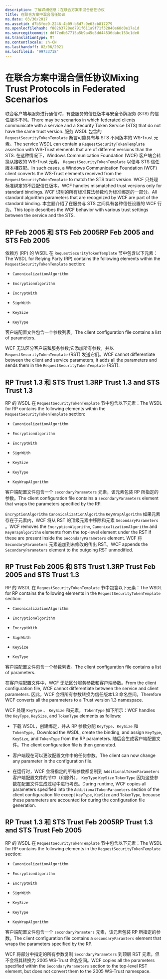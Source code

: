 ```yaml
---
description: 了解详细信息：在联合方案中混合信任协议
title: 在联合方案中混合信任协议
ms.date: 03/30/2017
ms.assetid: d7b5fee9-2246-4b09-b8d7-9e63cb817279
ms.openlocfilehash: f882b3728ed791f611a9f71f32840e68d8e17a1d
ms.sourcegitcommit: ddf7edb67715a5b9a45e3dd44536dabc153c1de0
ms.translationtype: MT
ms.contentlocale: zh-CN
ms.lasthandoff: 02/06/2021
ms.locfileid: "99733718"
---
```

# <a name="mixing-trust-protocols-in-federated-scenarios"></a><span data-ttu-id="da4da-103">在联合方案中混合信任协议</span><span class="sxs-lookup"><span data-stu-id="da4da-103">Mixing Trust Protocols in Federated Scenarios</span></span>

<span data-ttu-id="da4da-104">联合客户端与服务进行通信时，有些服务的信任版本与安全令牌服务 (STS) 的信任版本不同。</span><span class="sxs-lookup"><span data-stu-id="da4da-104">There may be scenarios in which federated clients communicate with a service and a Security Token Service (STS) that do not have the same trust version.</span></span> <span data-ttu-id="da4da-105">服务 WSDL 包含的 `RequestSecurityTokenTemplate` 断言可能具有与 STS 不同版本的 WS-Trust 元素。</span><span class="sxs-lookup"><span data-stu-id="da4da-105">The service WSDL can contain a `RequestSecurityTokenTemplate` assertion with WS-Trust elements that are of different versions than the STS.</span></span> <span data-ttu-id="da4da-106">在这种情况下，Windows Communication Foundation (WCF) 客户端会转换从接收的 WS-Trust 元素， `RequestSecurityTokenTemplate` 以便与 STS 信任版本相匹配。</span><span class="sxs-lookup"><span data-stu-id="da4da-106">In such cases, a Windows Communication Foundation (WCF) client converts the WS-Trust elements received from the `RequestSecurityTokenTemplate` to match the STS trust version.</span></span> <span data-ttu-id="da4da-107">WCF 只处理标准绑定的不匹配信任版本。</span><span class="sxs-lookup"><span data-stu-id="da4da-107">WCF handles mismatched trust versions only for standard bindings.</span></span> <span data-ttu-id="da4da-108">WCF 识别的所有标准算法参数均为标准绑定的一部分。</span><span class="sxs-lookup"><span data-stu-id="da4da-108">All standard algorithm parameters that are recognized by WCF are part of the standard binding.</span></span> <span data-ttu-id="da4da-109">本主题介绍了在服务与 STS 之间具有各种信任设置的 WCF 行为。</span><span class="sxs-lookup"><span data-stu-id="da4da-109">This topic describes the WCF behavior with various trust settings between the service and the STS.</span></span>  
  
## <a name="rp-feb-2005-and-sts-feb-2005"></a><span data-ttu-id="da4da-110">RP Feb 2005 和 STS Feb 2005</span><span class="sxs-lookup"><span data-stu-id="da4da-110">RP Feb 2005 and STS Feb 2005</span></span>  

 <span data-ttu-id="da4da-111">依赖方 (RP) 的 WSDL 在 `RequestSecurityTokenTemplate` 节中包含以下元素：</span><span class="sxs-lookup"><span data-stu-id="da4da-111">The WSDL for Relying Party (RP) contains the following elements within the `RequestSecurityTokenTemplate` section:</span></span>  
  
- `CanonicalizationAlgorithm`  
  
- `EncryptionAlgorithm`  
  
- `EncryptWith`  
  
- `SignWith`  
  
- `KeySize`  
  
- `KeyType`  
  
 <span data-ttu-id="da4da-112">客户端配置文件包含一个参数列表。</span><span class="sxs-lookup"><span data-stu-id="da4da-112">The client configuration file contains a list of parameters.</span></span>  
  
 <span data-ttu-id="da4da-113">WCF 无法区分客户端和服务参数;它添加所有参数，并以 `RequestSecurityTokenTemplate` (RST) 发送它们。</span><span class="sxs-lookup"><span data-stu-id="da4da-113">WCF cannot differentiate between the client and service parameters; it adds all the parameters and sends them in the `RequestSecurityTokenTemplate` (RST).</span></span>  
  
## <a name="rp-trust-13-and-sts-trust-13"></a><span data-ttu-id="da4da-114">RP Trust 1.3 和 STS Trust 1.3</span><span class="sxs-lookup"><span data-stu-id="da4da-114">RP Trust 1.3 and STS Trust 1.3</span></span>  

 <span data-ttu-id="da4da-115">RP 的 WSDL 在 `RequestSecurityTokenTemplate` 节中包含以下元素：</span><span class="sxs-lookup"><span data-stu-id="da4da-115">The WSDL for RP contains the following elements within the `RequestSecurityTokenTemplate` section:</span></span>  
  
- `CanonicalizationAlgorithm`  
  
- `EncryptionAlgorithm`  
  
- `EncryptWith`  
  
- `SignWith`  
  
- `KeySize`  
  
- `KeyType`  
  
- `KeyWrapAlgorithm`  
  
 <span data-ttu-id="da4da-116">客户端配置文件包含一个 `secondaryParameters` 元素，该元素包装 RP 所指定的参数。</span><span class="sxs-lookup"><span data-stu-id="da4da-116">The client configuration file contains a `secondaryParameters` element that wraps the parameters specified by the RP.</span></span>  
  
 <span data-ttu-id="da4da-117">`EncryptionAlgorithm` `CanonicalizationAlgorithm` `KeyWrapAlgorithm` 如果元素存在于元素内，WCF 将从 RST 的顶级元素中移除和元素 `SecondaryParameters` 。</span><span class="sxs-lookup"><span data-stu-id="da4da-117">WCF removes the `EncryptionAlgorithm`, `CanonicalizationAlgorithm` and `KeyWrapAlgorithm` elements from the top-level element under the RST if these are present inside the `SecondaryParameters` element.</span></span> <span data-ttu-id="da4da-118">WCF 将 `SecondaryParameters` 元素追加到未修改的传出 RST。</span><span class="sxs-lookup"><span data-stu-id="da4da-118">WCF appends the `SecondaryParameters` element to the outgoing RST unmodified.</span></span>  
  
## <a name="rp-trust-feb-2005-and-sts-trust-13"></a><span data-ttu-id="da4da-119">RP Trust Feb 2005 和 STS Trust 1.3</span><span class="sxs-lookup"><span data-stu-id="da4da-119">RP Trust Feb 2005 and STS Trust 1.3</span></span>  

 <span data-ttu-id="da4da-120">RP 的 WSDL 在 `RequestSecurityTokenTemplate` 节中包含以下元素：</span><span class="sxs-lookup"><span data-stu-id="da4da-120">The WSDL for RP contains the following elements in the `RequestSecurityTokenTemplate` section:</span></span>  
  
- `CanonicalizationAlgorithm`  
  
- `EncryptionAlgorithm`  
  
- `EncryptWith`  
  
- `SignWith`  
  
- `KeySize`  
  
- `KeyType`  
  
 <span data-ttu-id="da4da-121">客户端配置文件包含一个参数列表。</span><span class="sxs-lookup"><span data-stu-id="da4da-121">The client configuration file contains a list of parameters.</span></span>  
  
 <span data-ttu-id="da4da-122">在客户端配置文件中，WCF 无法区分服务参数和客户端参数。</span><span class="sxs-lookup"><span data-stu-id="da4da-122">From the client configuration file, WCF cannot differentiate between the service and client parameters.</span></span> <span data-ttu-id="da4da-123">因此，WCF 会将所有参数转换为信任版本1.3 命名空间。</span><span class="sxs-lookup"><span data-stu-id="da4da-123">Therefore WCF converts all the parameters to a Trust version 1.3 namespace.</span></span>  
  
 <span data-ttu-id="da4da-124">WCF 处理 `KeyType` 、 `KeySize` 和元素， `TokenType` 如下所示：</span><span class="sxs-lookup"><span data-stu-id="da4da-124">WCF handles the `KeyType`, `KeySize`, and `TokenType` elements as follows:</span></span>  
  
- <span data-ttu-id="da4da-125">下载 WSDL，创建绑定，并从 RP 参数分配 `KeyType`、`KeySize` 和 `TokenType`。</span><span class="sxs-lookup"><span data-stu-id="da4da-125">Download the WSDL, create the binding, and assign `KeyType`, `KeySize`, and `TokenType` from the RP parameters.</span></span> <span data-ttu-id="da4da-126">随后会生成客户端配置文件。</span><span class="sxs-lookup"><span data-stu-id="da4da-126">The client configuration file is then generated.</span></span>  
  
- <span data-ttu-id="da4da-127">客户端现在可以更改配置文件中的任何参数。</span><span class="sxs-lookup"><span data-stu-id="da4da-127">The client can now change any parameter in the configuration file.</span></span>  
  
- <span data-ttu-id="da4da-128">在运行时，WCF 会将指定的所有参数都复制到 `AdditionalTokenParameters` 客户端配置文件的节中（和除外）， `KeyType` `KeySize` `TokenType` 因为这些参数在配置文件生成过程中进行考虑。</span><span class="sxs-lookup"><span data-stu-id="da4da-128">During runtime, WCF copies all parameters specified into the `AdditionalTokenParameters` section of the client configuration file except `KeyType`, `KeySize` and `TokenType`, because these parameters are accounted for during the configuration file generation.</span></span>  
  
## <a name="rp-trust-13-and-sts-trust-feb-2005"></a><span data-ttu-id="da4da-129">RP Trust 1.3 和 STS Trust Feb 2005</span><span class="sxs-lookup"><span data-stu-id="da4da-129">RP Trust 1.3 and STS Trust Feb 2005</span></span>  

 <span data-ttu-id="da4da-130">RP 的 WSDL 在 `RequestSecurityTokenTemplate` 节中包含以下元素：</span><span class="sxs-lookup"><span data-stu-id="da4da-130">The WSDL for RP contains the following elements in the `RequestSecurityTokenTemplate` section:</span></span>  
  
- `CanonicalizationAlgorithm`  
  
- `EncryptionAlgorithm`  
  
- `EncryptWith`  
  
- `SignWith`  
  
- `KeySize`  
  
- `KeyType`  
  
- `KeyWrapAlgorithm`  
  
 <span data-ttu-id="da4da-131">客户端配置文件包含一个 `secondaryParamters` 元素，该元素包装 RP 所指定的参数。</span><span class="sxs-lookup"><span data-stu-id="da4da-131">The client configuration file contains a `secondaryParamters` element that wraps the parameters specified by the RP.</span></span>  
  
 <span data-ttu-id="da4da-132">WCF 将部分中指定的所有参数复制 `SecondaryParameters` 到顶层 RST 元素，但不会将其转换为 2005 WS-Trust 命名空间。</span><span class="sxs-lookup"><span data-stu-id="da4da-132">WCF copies all the parameters specified within the `SecondaryParameters` section to the top-level RST element, but does not convert them to the 2005 WS-Trust namespace.</span></span>
